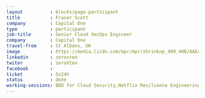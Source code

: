 ```yaml
---
layout          : blocks/page-participant
title           : Fraser Scott
company         : Capital One
type            : participant
job-title       : Senior Cloud SecOps Engineer
company         : Capital One
travel-from     : St Albans, UK
image           : https://media.licdn.com/mpr/mpr/shrinknp_400_400/AAEAAQAAAAAAAAZTAAAAJGZkODVlMTQ4LTdlNWQtNDk0OC04NzYxLTY2ODliNjEwNGVlZQ.jpg
linkedin        : zeroxten
twiter          : zeroXten
facebook        :
ticket          : 5x24h
status          : done
working-sessions: BDD for Cloud Security,Netflix Resilience Engineering,Netflix Security Automation,Women in Cyber,Scaling Threat Modeling,Security Champions Threat Modeling,Threat Modeling Tools,DevSecOps vs SecDevOps,Writing Security Tests,Securing the CI Pipeline,Security Guidance and Feedback in IDE,Agile Practices for Security Teams
---
```


<!-- put more details about participant here -->
